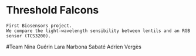# Threshold Falcons

	First Biosensors project.
	We compare the light-wavelength sensibility between lentils and an RGB sensor (TCS3200).

#Team
	Nina Guérin
	Lara Narbona Sabaté
	Adrien Vergès
